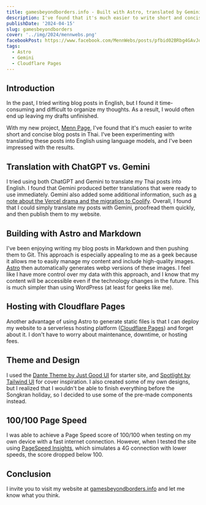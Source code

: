 ```yaml
---
title: gamesbeyondborders.info - Built with Astro, translated by Gemini
description: I've found that it's much easier to write short and concise blog posts in Thai. I've been experimenting with translating these posts into English using language models, and I've been impressed with the results.
publishDate: '2024-04-15'
slug: gamesbeyondborders
cover: '../img/2024/mennwebs.png'
facebookPost: https://www.facebook.com/MennWebs/posts/pfbid02BRbg4GAvJoSiH98nM3B53W1NgjACRnh3b7uqGhjboaYhvYtVA6cmhDnXsPJJGd4wl
tags:
  - Astro
  - Gemini
  - Cloudflare Pages
---
```


## Introduction

In the past, I tried writing blog posts in English, but I found it time-consuming and difficult to organize my thoughts. As a result, I would often end up leaving my drafts unfinished.

With my new project, [Menn Page](https://www.facebook.com/MennWebs/), I've found that it's much easier to write short and concise blog posts in Thai. I've been experimenting with translating these posts into English using language models, and I've been impressed with the results.

## Translation with ChatGPT vs. Gemini

I tried using both ChatGPT and Gemini to translate my Thai posts into English. I found that Gemini produced better translations that were ready to use immediately. Gemini also added some additional information, such as [a note about the Vercel drama and the migration to Coolify](http://localhost:4321/stories/vercel-drama/#additional-note-from-gemini). Overall, I found that I could simply translate my posts with Gemini, proofread them quickly, and then publish them to my website.

## Building with Astro and Markdown

I've been enjoying writing my blog posts in Markdown and then pushing them to Git. This approach is especially appealing to me as a geek because it allows me to easily manage my content and include high-quality images. [Astro](https://astro.build/) then automatically generates webp versions of these images. I feel like I have more control over my data with this approach, and I know that my content will be accessible even if the technology changes in the future. This is much simpler than using WordPress (at least for geeks like me).

## Hosting with Cloudflare Pages

Another advantage of using Astro to generate static files is that I can deploy my website to a serverless hosting platform ([Cloudflare Pages](https://pages.cloudflare.com/)) and forget about it. I don't have to worry about maintenance, downtime, or hosting fees.

## Theme and Design

I used the [Dante Theme by Just Good UI](https://astro.build/themes/details/dante/) for starter site, and [Spotlight by Tailwind UI](https://tailwindui.com/templates/spotlight) for cover inspiration. I also created some of my own designs, but I realized that I wouldn't be able to finish everything before the Songkran holiday, so I decided to use some of the pre-made components instead.

## 100/100 Page Speed

I was able to achieve a Page Speed score of 100/100 when testing on my own device with a fast internet connection. However, when I tested the site using [PageSpeed Insights](https://pagespeed.web.dev/), which simulates a 4G connection with lower speeds, the score dropped below 100.

## Conclusion

I invite you to visit my website at [gamesbeyondborders.info](https://gamesbeyondborders.info/) and let me know what you think.
